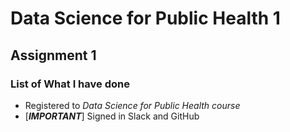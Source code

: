 # Data Science for Public Health 1
## Assignment 1
### List of What I have done

* Registered to *Data Science for Public Health course*
* [***IMPORTANT***] Signed in Slack and GitHub 
